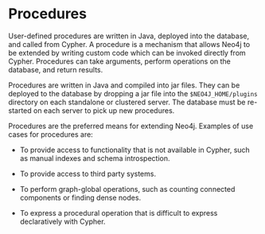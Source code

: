 Procedures
===================
User-defined procedures are written in Java, deployed into the database, and called from Cypher.
A procedure is a mechanism that allows Neo4j to be extended by writing custom code which can be invoked directly from Cypher. Procedures can take arguments, perform operations on the database, and return results.

Procedures are written in Java and compiled into jar files. They can be deployed to the database by dropping a jar file into the `$NEO4J_HOME/plugins` directory on each standalone or clustered server. The database must be re-started on each server to pick up new procedures.

Procedures are the preferred means for extending Neo4j. Examples of use cases for procedures are:

* To provide access to functionality that is not available in Cypher, such as manual indexes and schema introspection.

* To provide access to third party systems.

* To perform graph-global operations, such as counting connected components or finding dense nodes.

* To express a procedural operation that is difficult to express declaratively with Cypher.

